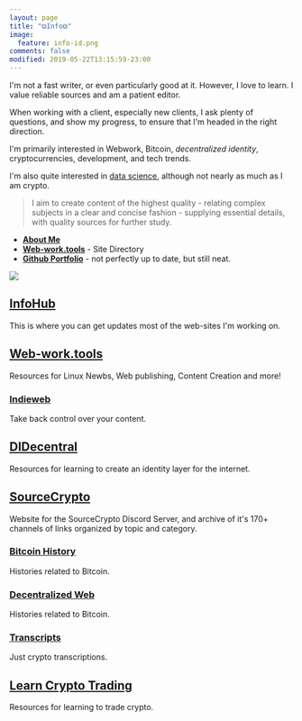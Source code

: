 ```yaml
---
layout: page
title: "⧉Info⧉"
image:
  feature: info-id.png
comments: false
modified: 2019-05-22T13:15:59-23:00
---
```


I'm not a fast writer, or even particularly good at it. However, I love to learn. I value reliable sources and am a patient editor. 

When working with a client, especially new clients, I ask plenty of questions, and show my progress, to ensure that I'm headed in the right direction.

I'm primarily interested in Webwork, Bitcoin, *decentralized identity*, cryptocurrencies, development, and tech trends. 

I'm also quite interested in [data science](https://www.csbtechemporium.com/deep-learning-revolution/), although not nearly as much as I am crypto.

>I aim to create content of the highest quality - relating complex subjects in a clear and concise fashion - supplying essential details, with quality sources for further study.

* [**About Me**](https://infominer.id/about)
* [**Web-work.tools**](https://web-work.tools/are-belong-to-us/) - Site Directory
* [**Github Portfolio**](https://infominer.id/repo-portfolio) - not perfectly up to date, but still neat.

[![](https://imgur.com/H7Uwes5.png)](https://github.com/infominer33)

## [InfoHub](https://infominer.id)

This is where you can get updates most of the web-sites I'm working on.

## [Web-work.tools](https://Web-work.tools)

Resources for Linux Newbs, Web publishing, Content Creation and more!

### [Indieweb](https://web-work.tools/indieweb)

Take back control over your content.

## [DIDecentral](https://decentralized-id.com)

Resources for learning to create an identity layer for the internet.

## [SourceCrypto](https://sourcecrypto.pub)

Website for the SourceCrypto Discord Server, and archive of it's 170+ channels of links organized by topic and category.

### [Bitcoin History](https://sourcecrypto.pub/bitcoin-history)

Histories related to Bitcoin.

### [Decentralized Web](https://sourcecrypto.pub/decentralized-web)

Histories related to Bitcoin.

### [Transcripts](https://sourcecrypto.pub/transcripts)

Just crypto transcriptions.

## [Learn Crypto Trading](https://learncryptotrading.co)

Resources for learning to trade crypto.